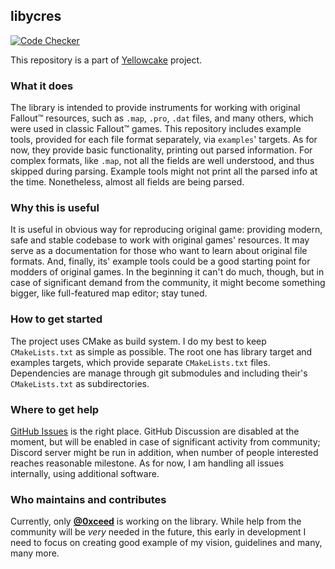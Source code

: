 ## libycres

[![Code Checker](https://github.com/yellowcake-org/libycres/actions/workflows/codechecker.yml/badge.svg)](https://github.com/yellowcake-org/libycres/actions/workflows/codechecker.yml)

This repository is a part of [Yellowcake](https://github.com/yellowcake-org) project.

### What it does

The library is intended to provide instruments for working with original Fallout™ resources, such as `.map`, `.pro`, `.dat` files, and many others, which were used in classic Fallout™ games. This repository includes example tools, provided for each file format separately, via `examples`' targets. As for now, they provide basic functionality, printing out parsed information. For complex formats, like `.map`, not all the fields are well understood, and thus skipped during parsing. Example tools might not print all the parsed info at the time. Nonetheless, almost all fields are being parsed.

### Why this is useful

It is useful in obvious way for reproducing original game: providing modern, safe and stable codebase to work with original games' resources. It may serve as a documentation for those who want to learn about original file formats. And, finally, its' example tools could be a good starting point for modders of original games. In the beginning it can't do much, though, but in case of significant demand from the community, it might become something bigger, like full-featured map editor;  stay tuned.

### How to get started

The project uses CMake as build system. I do my best to keep `CMakeLists.txt` as simple as possible. The root one has library target and examples targets, which provide separate `CMakeLists.txt` files. Dependencies are manage through git submodules and including their's `CMakeLists.txt` as subdirectories. 

### Where to get help

[GitHub Issues](https://github.com/yellowcake-org/libycres/issues) is the right place. GitHub Discussion are disabled at the moment, but will be enabled in case of significant activity from community; Discord server might be run in addition, when number of people interested reaches reasonable milestone. As for now, I am handling all issues internally, using additional software.

### Who maintains and contributes

Currently, only [__@0xceed__](https://github.com/0xceed) is working on the library. While help from the community will be _very_ needed in the future, this early in development I need to focus on creating good example of my vision, guidelines and many, many more.